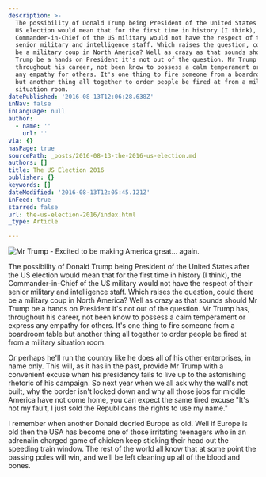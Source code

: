 ```yaml
---
description: >-
  The possibility of Donald Trump being President of the United States after the
  US election would mean that for the first time in history (I think), the
  Commander-in-Chief of the US military would not have the respect of their
  senior military and intelligence staff. Which raises the question, could there
  be a military coup in North America? Well as crazy as that sounds should Mr
  Trump be a hands on President it's not out of the question. Mr Trump has,
  throughout his career, not been know to possess a calm temperament or express
  any empathy for others. It's one thing to fire someone from a boardroom table
  but another thing all together to order people be fired at from a military
  situation room.
datePublished: '2016-08-13T12:06:28.638Z'
inNav: false
inLanguage: null
author:
  - name: ''
    url: ''
via: {}
hasPage: true
sourcePath: _posts/2016-08-13-the-2016-us-election.md
authors: []
title: The US Election 2016
publisher: {}
keywords: []
dateModified: '2016-08-13T12:05:45.121Z'
inFeed: true
starred: false
url: the-us-election-2016/index.html
_type: Article

---
```

![Mr Trump - Excited to be making America great... again.](https://the-grid-user-content.s3-us-west-2.amazonaws.com/4665a219-8754-437d-9ee4-67bf3577dd2c.jpg)

The possibility of Donald Trump being President of the United States after the US election would mean that for the first time in history (I think), the Commander-in-Chief of the US military would not have the respect of their senior military and intelligence staff. Which raises the question, could there be a military coup in North America? Well as crazy as that sounds should Mr Trump be a hands on President it's not out of the question. Mr Trump has, throughout his career, not been know to possess a calm temperament or express any empathy for others. It's one thing to fire someone from a boardroom table but another thing all together to order people be fired at from a military situation room.

Or perhaps he'll run the country like he does all of his other enterprises, in name only. This will, as it has in the past, provide Mr Trump with a convenient excuse when his presidency fails to live up to the astonishing rhetoric of his campaign. So next year when we all ask why the wall's not built, why the border isn't locked down and why all those jobs for middle America have not come home, you can expect the same tired excuse "It's not my fault, I just sold the Republicans the rights to use my name."

I remember when another Donald decried Europe as old. Well if Europe is old then the USA has become one of those irritating teenagers who in an adrenalin charged game of chicken keep sticking their head out the speeding train window. The rest of the world all know that at some point the passing poles will win, and we'll be left cleaning up all of the blood and bones.